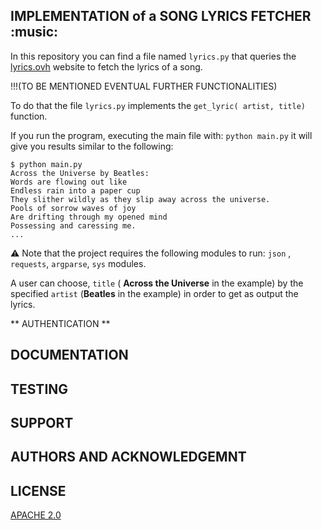 ## IMPLEMENTATION of a SONG LYRICS FETCHER :music:


In this repository you can find a file named ```lyrics.py``` that queries the [lyrics.ovh](https://lyricsovh.docs.apiary.io/#) website to fetch the lyrics of a song. 

!!!(TO BE MENTIONED EVENTUAL FURTHER FUNCTIONALITIES)

To do that the file ```lyrics.py``` implements the ```get_lyric( artist, title)``` function. 



If you run the program, executing the main file with: ```python main.py``` it will give you results similar to the following: 

```
$ python main.py
Across the Universe by Beatles:
Words are flowing out like 
Endless rain into a paper cup
They slither wildly as they slip away across the universe.
Pools of sorrow waves of joy
Are drifting through my opened mind
Possessing and caressing me.
...
```

:warning: Note that the project requires the following modules to run: ```json``` , ```requests```, ```argparse```, ```sys``` modules. 

A user can choose, ```title``` ( **Across the Universe** in the example) by the specified ```artist``` (**Beatles** in the example) in order to get as output the lyrics.

** AUTHENTICATION **


## DOCUMENTATION

## TESTING

## SUPPORT

## AUTHORS AND ACKNOWLEDGEMNT

## LICENSE
[APACHE 2.0](https://choosealicense.com/licenses/apache-2.0/)



